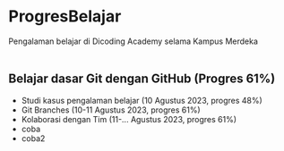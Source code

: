 # ProgresBelajar

Pengalaman belajar di Dicoding Academy selama Kampus Merdeka
<br>
<br>

## Belajar dasar Git dengan GitHub (Progres 61%)

* Studi kasus pengalaman belajar (10 Agustus 2023, progres 48%)
* Git Branches (10-11 Agustus 2023, progres 61%)
* Kolaborasi dengan Tim (11-... Agustus 2023, progres 61%)
* coba
* coba2


